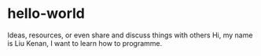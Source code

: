 # hello-world
Ideas, resources, or even share and discuss things with others
Hi, my name is Liu Kenan, I want to learn how to programme.
